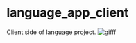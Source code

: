 # language_app_client
Client side of language project.
![gifff](https://user-images.githubusercontent.com/75738179/153594285-6527b328-192b-4c06-b175-95a73ee33708.gif)
